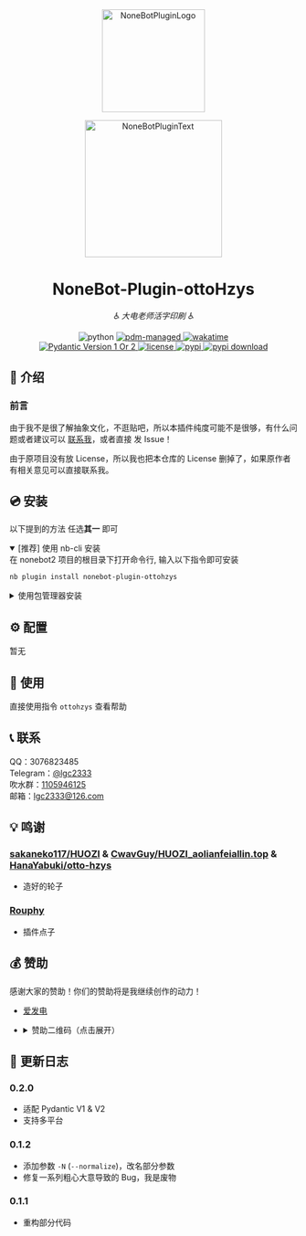 <!-- markdownlint-disable MD031 MD033 MD036 MD041 -->

<div align="center">

<a href="https://v2.nonebot.dev/store">
  <img src="https://raw.githubusercontent.com/A-kirami/nonebot-plugin-template/resources/nbp_logo.png" width="180" height="180" alt="NoneBotPluginLogo">
</a>

<p>
  <img src="https://raw.githubusercontent.com/A-kirami/nonebot-plugin-template/resources/NoneBotPlugin.svg" width="240" alt="NoneBotPluginText">
</p>

# NoneBot-Plugin-ottoHzys

_♿ 大电老师活字印刷 ♿_

<img src="https://img.shields.io/badge/python-3.9+-blue.svg" alt="python">
<a href="https://pdm.fming.dev">
  <img src="https://img.shields.io/badge/pdm-managed-blueviolet" alt="pdm-managed">
</a>
<a href="https://wakatime.com/badge/user/b61b0f9a-f40b-4c82-bc51-0a75c67bfccf/project/897d1918-c2d7-4e7c-b84c-b33ba640cbf2">
  <img src="https://wakatime.com/badge/user/b61b0f9a-f40b-4c82-bc51-0a75c67bfccf/project/897d1918-c2d7-4e7c-b84c-b33ba640cbf2.svg" alt="wakatime">
</a>

<br />

<a href="https://pydantic.dev">
  <img src="https://img.shields.io/endpoint?url=https://raw.githubusercontent.com/lgc-NB2Dev/readme/main/template/pyd-v1-or-v2.json" alt="Pydantic Version 1 Or 2" >
</a>
<a href="./LICENSE">
  <img src="https://img.shields.io/github/license/lgc-NB2Dev/nonebot-plugin-ottohzys.svg" alt="license">
</a>
<a href="https://pypi.python.org/pypi/nonebot-plugin-ottohzys">
  <img src="https://img.shields.io/pypi/v/nonebot-plugin-ottohzys.svg" alt="pypi">
</a>
<a href="https://pypi.python.org/pypi/nonebot-plugin-ottohzys">
  <img src="https://img.shields.io/pypi/dm/nonebot-plugin-ottohzys" alt="pypi download">
</a>

</div>

## 📖 介绍

### 前言

由于我不是很了解抽象文化，不逛贴吧，所以本插件纯度可能不是很够，有什么问题或者建议可以 [联系我](#-联系)，或者直接 发 Issue！

由于原项目没有放 License，所以我也把本仓库的 License 删掉了，如果原作者有相关意见可以直接联系我。

## 💿 安装

以下提到的方法 任选**其一** 即可

<details open>
<summary>[推荐] 使用 nb-cli 安装</summary>
在 nonebot2 项目的根目录下打开命令行, 输入以下指令即可安装

```bash
nb plugin install nonebot-plugin-ottohzys
```

</details>

<details>
<summary>使用包管理器安装</summary>
在 nonebot2 项目的插件目录下, 打开命令行, 根据你使用的包管理器, 输入相应的安装命令

<details>
<summary>pip</summary>

```bash
pip install nonebot-plugin-ottohzys
```

</details>
<details>
<summary>pdm</summary>

```bash
pdm add nonebot-plugin-ottohzys
```

</details>
<details>
<summary>poetry</summary>

```bash
poetry add nonebot-plugin-ottohzys
```

</details>
<details>
<summary>conda</summary>

```bash
conda install nonebot-plugin-ottohzys
```

</details>

打开 nonebot2 项目根目录下的 `pyproject.toml` 文件, 在 `[tool.nonebot]` 部分的 `plugins` 项里追加写入

```toml
[tool.nonebot]
plugins = [
    # ...
    "nonebot_plugin_ottohzys"
]
```

</details>

## ⚙️ 配置

暂无

## 🎉 使用

直接使用指令 `ottohzys` 查看帮助

## 📞 联系

QQ：3076823485  
Telegram：[@lgc2333](https://t.me/lgc2333)  
吹水群：[1105946125](https://jq.qq.com/?_wv=1027&k=Z3n1MpEp)  
邮箱：<lgc2333@126.com>

## 💡 鸣谢

### [sakaneko117/HUOZI](https://github.com/sakaneko117/HUOZI) & [CwavGuy/HUOZI_aolianfeiallin.top](https://github.com/CwavGuy/HUOZI_aolianfeiallin.top) & [HanaYabuki/otto-hzys](https://github.com/HanaYabuki/otto-hzys)

- 造好的轮子

### [Rouphy](https://github.com/Rouphy)

- 插件点子

## 💰 赞助

感谢大家的赞助！你们的赞助将是我继续创作的动力！

- [爱发电](https://afdian.net/@lgc2333)
- <details>
    <summary>赞助二维码（点击展开）</summary>

  ![讨饭](https://raw.githubusercontent.com/lgc2333/ShigureBotMenu/master/src/imgs/sponsor.png)

  </details>

## 📝 更新日志

### 0.2.0

- 适配 Pydantic V1 & V2
- 支持多平台

### 0.1.2

- 添加参数 `-N` (`--normalize`)，改名部分参数
- 修复一系列粗心大意导致的 Bug，我是废物

### 0.1.1

- 重构部分代码
